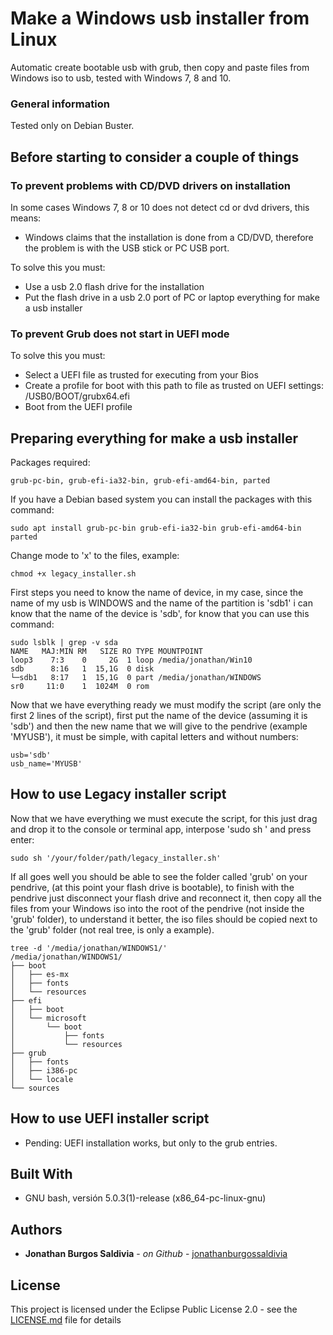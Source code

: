 # Make a Windows usb installer from Linux

Automatic create bootable usb with grub, then copy and paste files from Windows iso to usb, tested with Windows 7, 8 and 10.

### General information

Tested only on Debian Buster.

## Before starting to consider a couple of things

### To prevent problems with CD/DVD drivers on installation

In some cases Windows 7, 8 or 10 does not detect cd or dvd drivers, this means:

- Windows claims that the installation is done from a CD/DVD, therefore the problem is with the USB stick or PC USB port.

To solve this you must:

- Use a usb 2.0 flash drive for the installation
- Put the flash drive in a usb 2.0 port of PC or laptop everything for make a usb installer

### To prevent Grub does not start in UEFI mode

To solve this you must:

- Select a UEFI file as trusted for executing from your Bios
- Create a profile for boot with this path to file as trusted on UEFI settings: /USB0/BOOT/grubx64.efi
- Boot from the UEFI profile

## Preparing everything for make a usb installer

Packages required:

```
grub-pc-bin, grub-efi-ia32-bin, grub-efi-amd64-bin, parted
```

If you have a Debian based system you can install the packages with this command:

```
sudo apt install grub-pc-bin grub-efi-ia32-bin grub-efi-amd64-bin parted
```

Change mode to 'x' to the files, example:

```
chmod +x legacy_installer.sh
```

First steps you need to know the name of device, in my case, since the name of my usb is WINDOWS and the name of the partition is 'sdb1' i can know that the name of the device is 'sdb', for know that you can use this command: 

```
sudo lsblk | grep -v sda
NAME   MAJ:MIN RM   SIZE RO TYPE MOUNTPOINT
loop3    7:3    0     2G  1 loop /media/jonathan/Win10
sdb      8:16   1  15,1G  0 disk 
└─sdb1   8:17   1  15,1G  0 part /media/jonathan/WINDOWS
sr0     11:0    1  1024M  0 rom

```

Now that we have everything ready we must modify the script (are only the first 2 lines of the script), first put the name of the device (assuming it is 'sdb') and then the new name that we will give to the pendrive (example 'MYUSB'), it must be simple, with capital letters and without numbers:

```
usb='sdb'
usb_name='MYUSB'
```

## How to use Legacy installer script

Now that we have everything we must execute the script, for this just drag and drop it to the console or terminal app, interpose 'sudo sh ' and press enter:

```
sudo sh '/your/folder/path/legacy_installer.sh'
```

If all goes well you should be able to see the folder called 'grub' on your pendrive, (at this point your flash drive is bootable), to finish with the pendrive just disconnect your flash drive and reconnect it, then copy all the files from your Windows iso into the root of the pendrive (not inside the 'grub' folder), to understand it better, the iso files should be copied next to the 'grub' folder (not real tree, is only a example).

```
tree -d '/media/jonathan/WINDOWS1/'
/media/jonathan/WINDOWS1/
├── boot
│   ├── es-mx
│   ├── fonts
│   └── resources
├── efi
│   ├── boot
│   └── microsoft
│       └── boot
│           ├── fonts
│           └── resources
├── grub
│   ├── fonts
│   ├── i386-pc
│   └── locale
└── sources
```

## How to use UEFI installer script

- Pending: UEFI installation works, but only to the grub entries.

## Built With

* GNU bash, versión 5.0.3(1)-release (x86_64-pc-linux-gnu)

## Authors

* **Jonathan Burgos Saldivia** - *on Github* - [jonathanburgossaldivia](https://github.com/jonathanburgossaldivia)

## License

This project is licensed under the Eclipse Public License 2.0 - see the [LICENSE.md](LICENSE.md) file for details
